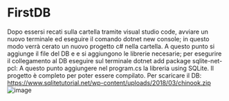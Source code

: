 # FirstDB
Dopo essersi recati sulla cartella tramite visual studio code, avviare un nuovo terminale ed eseguire il comando dotnet new console; in questo modo verrà cerato un nuovo progetto c# nella cartella. A questo punto si aggiunge il file del DB e e si aggiungono le librerie necesarie; per esegurire il collegamento al DB eseguire sul terminale dotnet add package sqlite-net-pcl: A questo punto aggiungere nel program.cs la libreria using SQLite. Il progetto è completo per poter essere compilato. 
Per scaricare il DB: https://www.sqlitetutorial.net/wp-content/uploads/2018/03/chinook.zip
![image](https://user-images.githubusercontent.com/116793299/235084070-3fdfd9e0-895c-4d65-bf77-d579fc234a50.png)

